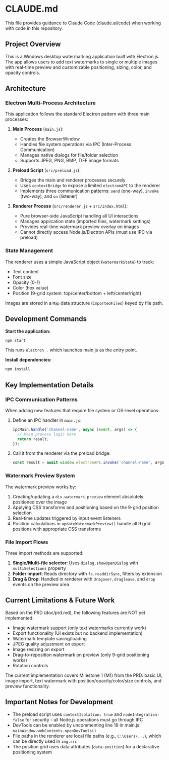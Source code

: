 # CLAUDE.md

This file provides guidance to Claude Code (claude.ai/code) when working with code in this repository.

## Project Overview

This is a Windows desktop watermarking application built with Electron.js. The app allows users to add text watermarks to single or multiple images with real-time preview and customizable positioning, sizing, color, and opacity controls.

## Architecture

### Electron Multi-Process Architecture

This application follows the standard Electron pattern with three main processes:

1. **Main Process** (`main.js`):
   - Creates the BrowserWindow
   - Handles file system operations via IPC (Inter-Process Communication)
   - Manages native dialogs for file/folder selection
   - Supports JPEG, PNG, BMP, TIFF image formats

2. **Preload Script** (`src/preload.js`):
   - Bridges the main and renderer processes securely
   - Uses `contextBridge` to expose a limited `electronAPI` to the renderer
   - Implements three communication patterns: `send` (one-way), `invoke` (two-way), and `on` (listener)

3. **Renderer Process** (`src/renderer.js` + `src/index.html`):
   - Pure browser-side JavaScript handling all UI interactions
   - Manages application state (imported files, watermark settings)
   - Provides real-time watermark preview overlay on images
   - Cannot directly access Node.js/Electron APIs (must use IPC via preload)

### State Management

The renderer uses a simple JavaScript object (`watermarkState`) to track:
- Text content
- Font size
- Opacity (0-1)
- Color (hex value)
- Position (9-grid system: top/center/bottom + left/center/right)

Images are stored in a `Map` data structure (`importedFiles`) keyed by file path.

## Development Commands

**Start the application:**
```bash
npm start
```

This runs `electron .` which launches main.js as the entry point.

**Install dependencies:**
```bash
npm install
```

## Key Implementation Details

### IPC Communication Patterns

When adding new features that require file system or OS-level operations:

1. Define an IPC handler in `main.js`:
   ```javascript
   ipcMain.handle('channel-name', async (event, args) => {
     // Main process logic here
     return result;
   });
   ```

2. Call it from the renderer via the preload bridge:
   ```javascript
   const result = await window.electronAPI.invoke('channel-name', args);
   ```

### Watermark Preview System

The watermark preview works by:
1. Creating/updating a `div.watermark-preview` element absolutely positioned over the image
2. Applying CSS transforms and positioning based on the 9-grid position selection
3. Real-time updates triggered by input event listeners
4. Position calculations in `updateWatermarkPreview()` handle all 9 grid positions with appropriate CSS transforms

### File Import Flows

Three import methods are supported:
1. **Single/Multi-file selector**: Uses `dialog.showOpenDialog` with `multiSelections` property
2. **Folder import**: Reads directory with `fs.readdirSync`, filters by extension
3. **Drag & Drop**: Handled in renderer with `dragover`, `dragleave`, and `drop` events on the preview area

## Current Limitations & Future Work

Based on the PRD (doc/prd.md), the following features are NOT yet implemented:

- Image watermark support (only text watermarks currently work)
- Export functionality (UI exists but no backend implementation)
- Watermark template saving/loading
- JPEG quality adjustment on export
- Image resizing on export
- Drag-to-reposition watermark on preview (only 9-grid positioning works)
- Rotation controls

The current implementation covers Milestone 1 (M1) from the PRD: basic UI, image import, text watermark with position/opacity/color/size controls, and preview functionality.

## Important Notes for Development

- The preload script uses `contextIsolation: true` and `nodeIntegration: false` for security - all Node.js operations must go through IPC
- DevTools can be enabled by uncommenting line 19 in main.js: `mainWindow.webContents.openDevTools()`
- File paths in the renderer are local file paths (e.g., `C:\Users\...`), which can be directly used in `img.src`
- The position grid uses data attributes (`data-position`) for a declarative positioning system
